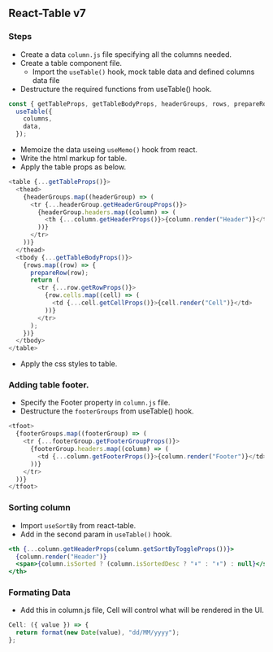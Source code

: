 ## React-Table v7

### Steps

- Create a data `column.js` file specifying all the columns needed.
- Create a table component file.
  - Import the `useTable()` hook, mock table data and defined columns data file
- Destructure the required functions from useTable() hook.

```js
const { getTableProps, getTableBodyProps, headerGroups, rows, prepareRow } =
  useTable({
    columns,
    data,
  });
```

- Memoize the data useing `useMemo()` hook from react.
- Write the html markup for table.
- Apply the table props as below.

```js
<table {...getTableProps()}>
  <thead>
    {headerGroups.map((headerGroup) => (
      <tr {...headerGroup.getHeaderGroupProps()}>
        {headerGroup.headers.map((column) => (
          <th {...column.getHeaderProps()}>{column.render("Header")}</th>
        ))}
      </tr>
    ))}
  </thead>
  <tbody {...getTableBodyProps()}>
    {rows.map((row) => {
      prepareRow(row);
      return (
        <tr {...row.getRowProps()}>
          {row.cells.map((cell) => (
            <td {...cell.getCellProps()}>{cell.render("Cell")}</td>
          ))}
        </tr>
      );
    })}
  </tbody>
</table>
```

- Apply the css styles to table.

### Adding table footer.

- Specify the Footer property in `column.js` file.
- Destructure the `footerGroups` from useTable() hook.

```js
<tfoot>
  {footerGroups.map((footerGroup) => (
    <tr {...footerGroup.getFooterGroupProps()}>
      {footerGroup.headers.map((column) => (
        <td {...column.getFooterProps()}>{column.render("Footer")}</td>
      ))}
    </tr>
  ))}
</tfoot>
```

### Sorting column

- Import `useSortBy` from react-table.
- Add in the second param in `useTable()` hook.

```jsx
<th {...column.getHeaderProps(column.getSortByToggleProps())}>
  {column.render("Header")}
  <span>{column.isSorted ? (column.isSortedDesc ? "⬇️" : "⬆️") : null}</span>
</th>
```

### Formating Data

- Add this in column.js file, Cell will control what will be rendered in the UI.

```js
Cell: ({ value }) => {
  return format(new Date(value), "dd/MM/yyyy");
};
```
